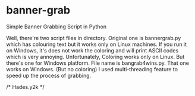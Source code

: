 # banner-grab
Simple Banner Grabbing Script in Python

Well, there're two script files in directory. Original one is bannergrab.py which has colouring text but it works
only on Linux machines. If you run it on Windows, it's does not work the coloring and will print ASCII codes which is
very annoying.
Unfortunately, Coloring works only on Linux. But there's one for Windows platform. File name is bangrab4wins.py.
That one works on Windows. (But no coloring)
I used multi-threading feature to speed up the process of grabbing.

/* Hades.y2k */
